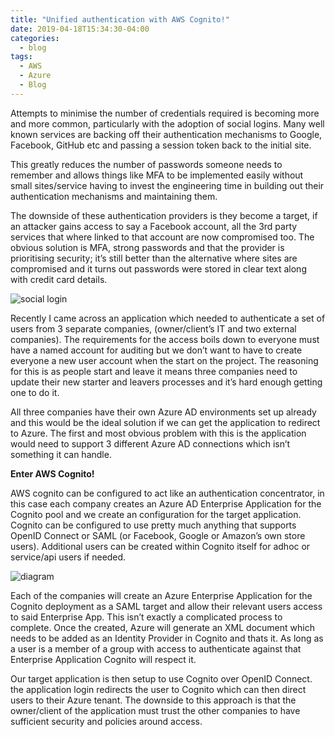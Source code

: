 ```yaml
---
title: "Unified authentication with AWS Cognito!"
date: 2019-04-18T15:34:30-04:00
categories:
  - blog
tags:
  - AWS
  - Azure
  - Blog
---
```


Attempts to minimise the number of credentials required is becoming more and more common, particularly with the adoption of social logins. Many well known services are backing off their authentication mechanisms to Google, Facebook, GitHub etc and passing a session token back to the initial site.

This greatly reduces the number of passwords someone needs to remember and allows things like MFA to be implemented easily without small sites/service having to invest the engineering time in building out their authentication mechanisms and maintaining them.

The downside of these authentication providers is they become a target, if an attacker gains access to say a Facebook account, all the 3rd party services that where linked to that account are now compromised too. The obvious solution is MFA, strong passwords and that the provider is prioritising security; it’s still better than the alternative where sites are compromised and it turns out passwords were stored in clear text along with credit card details.


 ![social login]({{"/assets/img/blg_cognito_social.png"}})

Recently I came across an application which needed to authenticate a set of users from 3 separate companies, (owner/client’s IT and two external companies). The requirements for the access boils down to everyone must have a named account for auditing but we don’t want to have to create everyone a new user account when the start on the project. The reasoning for this is as people start and leave it means three companies need to update their new starter and leavers processes and it’s hard enough getting one to do it.

All three companies have their own Azure AD environments set up already and this would be the ideal solution if we can get the application to redirect to Azure. The first and most obvious problem with this is the application would need to support 3 different Azure AD connections which isn’t something it can handle.

**Enter AWS Cognito!**

AWS cognito can be configured to act like an authentication concentrator, in this case each company creates an Azure AD Enterprise Application for the Cognito pool and we create an configuration for the target application. Cognito can be configured to use pretty much anything that supports OpenID Connect or SAML (or Facebook, Google or Amazon’s own store users). Additional users can be created within Cognito itself for adhoc or service/api users if needed.

 ![diagram]({{"/assets/img/blg_cognito_diagram.png"}})

Each of the companies will create an Azure Enterprise Application for the Cognito deployment as a SAML target and allow their relevant users access to said Enterprise App. This isn’t exactly a complicated process to complete.
Once the created, Azure will generate an XML document which needs to be added as an Identity Provider in Cognito and thats it. As long as a user is a member of a group with access to authenticate against that Enterprise Application Cognito will respect it.

Our target application is then setup to use Cognito over OpenID Connect. the application login redirects the user to Cognito which can then direct users to their Azure tenant. The downside to this approach is that the owner/client of the application must trust the other companies to have sufficient security and policies around access.
